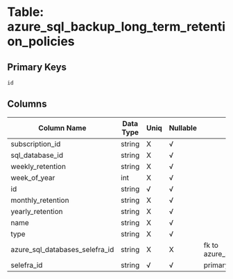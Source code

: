 # Table: azure_sql_backup_long_term_retention_policies

## Primary Keys 

```
id
```


## Columns 

|  Column Name   |  Data Type  | Uniq | Nullable | Description | 
|  ----  | ----  | ----  | ----  | ---- | 
| subscription_id | string | X | √ |  | 
| sql_database_id | string | X | √ |  | 
| weekly_retention | string | X | √ |  | 
| week_of_year | int | X | √ |  | 
| id | string | √ | √ |  | 
| monthly_retention | string | X | √ |  | 
| yearly_retention | string | X | √ |  | 
| name | string | X | √ |  | 
| type | string | X | √ |  | 
| azure_sql_databases_selefra_id | string | X | X | fk to azure_sql_databases.selefra_id | 
| selefra_id | string | √ | √ | primary keys value md5 | 


